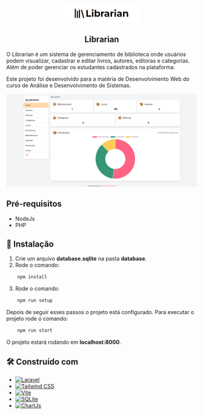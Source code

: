  <div align="center">
    <img src="public/assets/docs/logo.png" width="200" />
    <h2 align="center">Librarian</h2>
    
</div>

O Librarian é um sistema de gerenciamento de biblioteca onde usuários podem visualizar, cadastrar e editar livros, autores, editoras e categorias. Além de poder gerenciar os estudantes cadastrados na plataforma.

Este projeto foi desenvolvido para a matéria de Desenvolvimento Web do curso de Análise e Desenvolvimento de Sistemas.

![librarian_dashboard](public/assets/docs/dashboard.png)

## Pré-requisitos

-   NodeJs
-   PHP

## :wrench: Instalação

1. Crie um arquivo **database.sqlite** na pasta **database**.
2. Rode o comando:

```sh
    npm install
```

3. Rode o comando:

```sh
    npm run setup
```

Depois de seguir esses passos o projeto está configurado. Para executar o projeto rode o comando:

```sh
    npm run start
```

O projeto estará rodando em **localhost:8000**.

## :hammer_and_wrench: Construído com

-   [![Laravel](https://img.shields.io/badge/Laravel-FF2D20?style=for-the-badge&logo=laravel&logoColor=white)](https://laravel.com/)
-   [![Tailwind CSS](https://img.shields.io/badge/Tailwind_CSS-38B2AC?style=for-the-badge&logo=tailwind-css&logoColor=white)](https://tailwindcss.com/)
-   [![Vite](https://img.shields.io/badge/Vite-B73BFE?style=for-the-badge&logo=vite&logoColor=FFD62E)](https://vitejs.dev/)
-   [![SQLite](https://img.shields.io/badge/SQLite-07405E?style=for-the-badge&logo=sqlite&logoColor=white)](https://www.sqlite.org/index.html)
-   [![ChartJs](https://img.shields.io/badge/Chart%20js-FF6384?style=for-the-badge&logo=chartdotjs&logoColor=white)](https://www.chartjs.org/)
